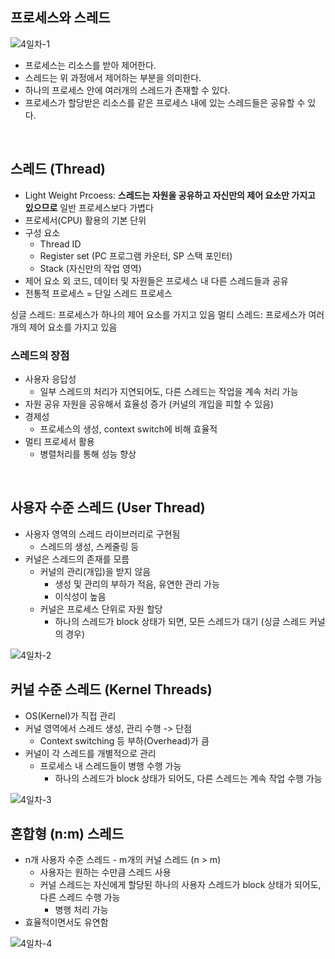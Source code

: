 ## 프로세스와 스레드

![4일차-1](https://github.com/SSAFY11thDaejeon7/cs_study/assets/80624927/227d6f30-e54d-4840-8c27-348fdbb511de)

- 프로세스는 리소스를 받아 제어한다.
- 스레드는 위 과정에서 제어하는 부분을 의미한다.
- 하나의 프로세스 안에 여러개의 스레드가 존재할 수 있다.
- 프로세스가 할당받은 리소스를 같은 프로세스 내에 있는 스레드들은 공유할 수 있다.
<br>

## 스레드 (Thread)
- Light Weight Prcoess: **스레드는 자원을 공유하고 자신만의 제어 요소만 가지고 있으므로** 일반 프로세스보다 가볍다
- 프로세서(CPU) 활용의 기본 단위
- 구성 요소
  - Thread ID
  - Register set (PC 프로그램 카운터, SP 스택 포인터)
  - Stack (자신만의 작업 영역)
- 제어 요소 외 코드, 데이터 및 자원들은 프로세스 내 다른 스레드들과 공유
- 전통적 프로세스 = 단일 스레드 프로세스

싱글 스레드: 프로세스가 하나의 제어 요소를 가지고 있음
멀티 스레드: 프로세스가 여러개의 제어 요소를 가지고 있음
<br>

### 스레드의 장점
- 사용자 응답성
  - 일부 스레드의 처리가 지연되어도, 다른 스레드는 작업을 계속 처리 가능
- 자원 공유
   자원을 공유해서 효율성 증가 (커널의 개입을 피할 수 있음)
- 경제성
  - 프로세스의 생성, context switch에 비해 효율적
- 멀티 프로세서 활용
  - 병렬처리를 통해 성능 향상
<br>

## 사용자 수준 스레드 (User Thread)
- 사용자 영역의 스레드 라이브러리로 구현됨
  - 스레드의 생성, 스케줄링 등
- 커널은 스레드의 존재를 모름
  - 커널의 관리(개입)을 받지 않음
    - 생성 및 관리의 부하가 적음, 유연한 관리 가능
    - 이식성이 높음
  - 커널은 프로세스 단위로 자원 할당
    - 하나의 스레드가 block 상태가 되면, 모든 스레드가 대기 (싱글 스레드 커널의 경우)
  
![4일차-2](https://github.com/SSAFY11thDaejeon7/cs_study/assets/80624927/b3a58fc5-be03-4556-b520-a6300d582565)
<br>

## 커널 수준 스레드 (Kernel Threads)
- OS(Kernel)가 직접 관리
- 커널 영역에서 스레드 생성, 관리 수행 -> 단점
  - Context switching 등 부하(Overhead)가 큼
- 커널이 각 스레드를 개별적으로 관리
  - 프로세스 내 스레드들이 병행 수행 가능
    - 하나의 스레드가 block 상태가 되어도, 다른 스레드는 계속 작업 수행 가능

![4일차-3](https://github.com/SSAFY11thDaejeon7/cs_study/assets/80624927/b327d746-d168-44cc-a3bb-8f77558df52f)
<br>

## 혼합형 (n:m) 스레드
- n개 사용자 수준 스레드 - m개의 커널 스레드 (n > m)
  - 사용자는 원하는 수만큼 스레드 사용
  - 커널 스레드는 자신에게 할당된 하나의 사용자 스레드가 block 상태가 되어도, 다른 스레드 수행 가능
    - 병행 처리 가능
- 효율적이면서도 유연함

![4일차-4](https://github.com/SSAFY11thDaejeon7/cs_study/assets/80624927/3af89ecd-0d95-421a-a57f-064011aa954b)

